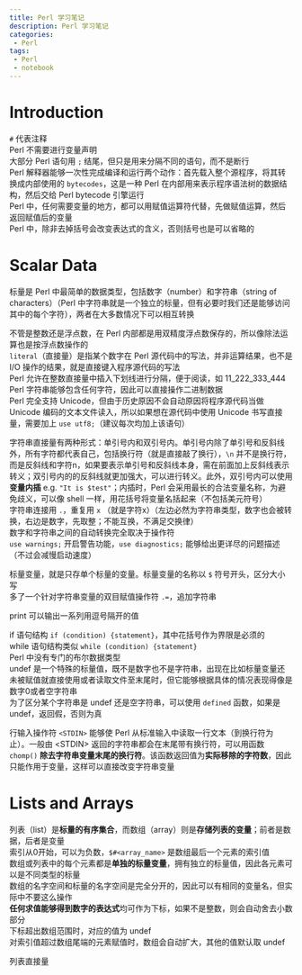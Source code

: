 ```yaml
---
title: Perl 学习笔记
description: Perl 学习笔记
categories:
 - Perl
tags:
 - Perl
 - notebook
---
```


# Introduction
`#` 代表注释  
Perl 不需要进行变量声明  
大部分 Perl 语句用 `;` 结尾，但只是用来分隔不同的语句，而不是断行  
Perl 解释器能够一次性完成编译和运行两个动作：首先载入整个源程序，将其转换成内部使用的 `bytecodes`，这是一种 Perl 在内部用来表示程序语法树的数据结构，然后交给 Perl bytecode 引擎运行  
Perl 中，任何需要变量的地方，都可以用赋值运算符代替，先做赋值运算，然后返回赋值后的变量  
Perl 中，除非去掉括号会改变表达式的含义，否则括号也是可以省略的  
  
# Scalar Data
标量是 Perl 中最简单的数据类型，包括数字（number）和字符串（string of characters）（Perl 中字符串就是一个独立的标量，但有必要时我们还是能够访问其中的每个字符），两者在大多数情况下可以相互转换  
  
不管是整数还是浮点数，在 Perl 内部都是用双精度浮点数保存的，所以像除法运算也是按浮点数操作的  
`literal`（直接量）是指某个数字在 Perl 源代码中的写法，并非运算结果，也不是 I/O 操作的结果，就是直接键入程序源代码的写法  
Perl 允许在整数直接量中插入下划线进行分隔，便于阅读，如 11_222_333_444  
Perl 字符串能够包含任何字符，因此可以直接操作二进制数据  
Perl 完全支持 Unicode，但由于历史原因不会自动原因将程序源代码当做 Unicode 编码的文本文件读入，所以如果想在源代码中使用 Unicode 书写直接量，需要加上 `use utf8;`（建议每次均加上该语句）  
  
字符串直接量有两种形式：单引号内和双引号内。单引号内除了单引号和反斜线外，所有字符都代表自己，包括换行符（就是直接敲了换行），`\n` 并不是换行符，而是反斜线和字符n，如果要表示单引号和反斜线本身，需在前面加上反斜线表示转义；双引号内的的反斜线就更加强大，可以进行转义。此外，双引号内可以使用**变量内插** e.g. `"It is $test"`；内插时，Perl 会采用最长的合法变量名称，为避免歧义，可以像 shell 一样，用花括号将变量名括起来（不包括美元符号）  
字符串连接用 `.`，重复用 `x` （就是字符x）（左边必然为字符串类型，数字也会被转换，右边是数字，先取整；不能互换，不满足交换律）  
数字和字符串之间的自动转换完全取决于操作符  
`use warnings;` 开启警告功能，`use diagnostics;` 能够给出更详尽的问题描述（不过会减慢启动速度）  
  
标量变量，就是只存单个标量的变量。标量变量的名称以 `$` 符号开头，区分大小写  
多了一个针对字符串变量的双目赋值操作符 `.=`，追加字符串  
  
print 可以输出一系列用逗号隔开的值  
  
if 语句结构 `if (condition) {statement}`，其中花括号作为界限是必须的  
while 语句结构类似 `while (condition) {statement}`  
Perl 中没有专门的布尔数据类型  
undef 是一个特殊的标量值，既不是数字也不是字符串，出现在比如标量变量还未被赋值就直接使用或者读取文件至末尾时，但它能够根据具体的情况表现得像是数字0或者空字符串  
为了区分某个字符串是 undef 还是空字符串，可以使用 `defined` 函数，如果是 undef，返回假，否则为真  

  
行输入操作符 `<STDIN>` 能够使 Perl 从标准输入中读取一行文本（到换行符为止）。一般由 <STDIN\> 返回的字符串都会在末尾带有换行符，可以用函数 `chomp()` **除去字符串变量末尾的换行符**。该函数返回值为**实际移除的字符数**，因此只能作用于变量，这样可以直接改变字符串变量  
  
# Lists and Arrays  
列表（list）是**标量的有序集合**，而数组（array）则是**存储列表的变量**；前者是数据，后者是变量  
索引从0开始，可以为负数，`$#<array_name>` 是数组最后一个元素的索引值  
数组或列表中的每个元素都是**单独的标量变量**，拥有独立的标量值，因此各元素可以是不同类型的标量  
数组的名字空间和标量的名字空间是完全分开的，因此可以有相同的变量名，但实际中不要这么操作  
**任何求值能够得到数字的表达式**均可作为下标，如果不是整数，则会自动舍去小数部分  
下标超出数组范围时，对应的值为 undef  
对索引值超过数组尾端的元素赋值时，数组会自动扩大，其他的值默认取 undef  
  
列表直接量
